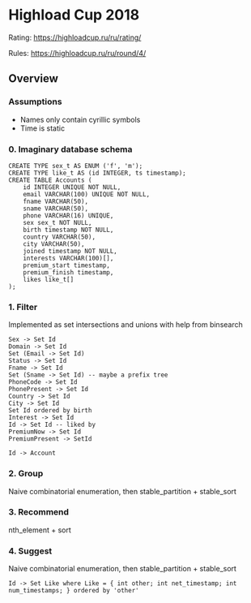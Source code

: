 # Highload Cup 2018

Rating: https://highloadcup.ru/ru/rating/

Rules: https://highloadcup.ru/ru/round/4/

## Overview

### Assumptions
- Names only contain cyrillic symbols
- Time is static

### 0. Imaginary database schema
```
CREATE TYPE sex_t AS ENUM ('f', 'm');
CREATE TYPE like_t AS (id INTEGER, ts timestamp);
CREATE TABLE Accounts (
	id INTEGER UNIQUE NOT NULL,
	email VARCHAR(100) UNIQUE NOT NULL,
	fname VARCHAR(50),
	sname VARCHAR(50),
	phone VARCHAR(16) UNIQUE,
	sex sex_t NOT NULL,
	birth timestamp NOT NULL,
	country VARCHAR(50),
	city VARCHAR(50),
	joined timestamp NOT NULL,
	interests VARCHAR(100)[],
	premium_start timestamp,
	premium_finish timestamp,
	likes like_t[]
);
```

### 1. Filter
Implemented as set intersections and unions with help from binsearch

```
Sex -> Set Id
Domain -> Set Id
Set (Email -> Set Id)
Status -> Set Id
Fname -> Set Id
Set (Sname -> Set Id) -- maybe a prefix tree
PhoneCode -> Set Id
PhonePresent -> Set Id
Country -> Set Id
City -> Set Id
Set Id ordered by birth
Interest -> Set Id
Id -> Set Id -- liked by
PremiumNow -> Set Id
PremiumPresent -> SetId

Id -> Account
```

### 2. Group
Naive combinatorial enumeration, then stable_partition + stable_sort

### 3. Recommend
nth_element + sort

### 4. Suggest
Naive combinatorial enumeration, then stable_partition + stable_sort

```
Id -> Set Like where Like = { int other; int net_timestamp; int num_timestamps; } ordered by 'other'
```